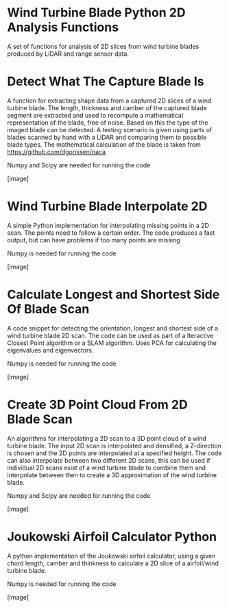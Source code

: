 # Wind Turbine Blade Python 2D Analysis Functions
 A set of functions for analysis of 2D slices from wind turbine blades produced by LiDAR and range sensor data.
 
# Detect What The Capture Blade Is

A function for extracting shape data from a captured 2D slices of a wind turbine blade. The length, thickness and camber of the captured blade segment are extracted and used to recompute a mathematical representation of the blade, free of noise. Based on this the type of the imaged blade can be detected. A testing scenario is given using parts of blades scanned by hand with a LiDAR and comparing them to possible blade types. The mathematical calculation of the blade is taken from https://github.com/dgorissen/naca

Numpy and Scipy are needed for running the code

[image]

# Wind Turbine Blade Interpolate 2D

A simple Python implementation for interpolating missing points in a 2D scan. The points need to follow a certain order. The code produces a fast output, but can have problems if too many points are missing

Numpy is needed for running the code

[image]

# Calculate Longest and Shortest Side Of Blade Scan

A code snippet for detecting the orientation, longest and shortest side of a wind turbine blade 2D scan. The code can be used as part of a Iteractive Closest Point algorithm or a  SLAM algorithm. Uses PCA for calculating the eigenvalues and eigenvectors.

Numpy is needed for running the code

[image]

# Create 3D Point Cloud From 2D Blade Scan

An algorithms for interpolating a 2D scan to a 3D point cloud of a wind turbine blade. The input 2D scan is interpolated and densified, a Z-direction is chosen and the 2D points are interpolated at a specified height. The code can also interpolate between two different 2D scans, this can be used if individual 2D scans exist of a wind turbine blade to combine them and interpolate between then to create a 3D approximation of the wind turbine blade.

Numpy and Scipy are needed for running the code

[image]

# Joukowski Airfoil Calculator Python

A python implementation of the Joukowski airfoil calculator, using a given chord length, camber and thinkness to calculate a 2D slice of a airfoil/wind turbine blade.

Numpy is needed for running the code

[image]
